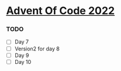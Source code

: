 # <a href="https://adventofcode.com/2022/"> Advent Of Code 2022 </a>

### TODO
  - [ ] Day 7
  - [ ] Version2 for day 8
  - [ ] Day 9
  - [ ] Day 10
